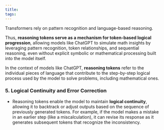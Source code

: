 ```yaml
---
title: 
tags: 
---
```

Transformers rely on pattern recognition and language-based reasoning.

Thus, **reasoning tokens serve as a mechanism for token-based logical progression**, allowing models like ChatGPT to simulate math insights by leveraging pattern recognition, token relationships, and sequential reasoning, even without explicit symbolic or mathematical processing built into the model itself.


In the context of models like ChatGPT, **reasoning tokens** refer to the individual pieces of language that contribute to the step-by-step logical process used by the model to solve problems, including mathematical ones.

### 5. **Logical Continuity and Error Correction**

- Reasoning tokens enable the model to maintain **logical continuity**, allowing it to backtrack or adjust outputs based on the sequence of previously generated tokens. For example, if the model makes a mistake in an earlier step (like a miscalculation), it can revise its response as it generates subsequent tokens that recognize the inconsistency.